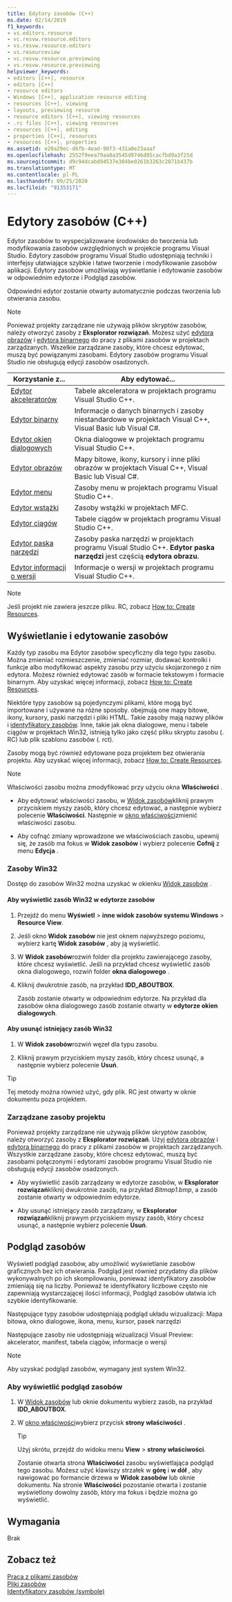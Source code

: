 ```yaml
---
title: Edytory zasobów (C++)
ms.date: 02/14/2019
f1_keywords:
- vs.editors.resource
- vc.resvw.resource.editors
- vs.resvw.resource.editors
- vs.resourceview
- vc.resvw.resource.previewing
- vs.resvw.resource.previewing
helpviewer_keywords:
- editors [C++], resource
- editors [C++]
- resource editors
- Windows [C++], application resource editing
- resources [C++], viewing
- layouts, previewing resource
- resource editors [C++], viewing resources
- .rc files [C++], viewing resources
- resources [C++], editing
- properties [C++], resources
- resources [C++], properties
ms.assetid: e20a29ec-d6fb-4ead-98f3-431a0e23aaaf
ms.openlocfilehash: 2552f9eea79aa0a3545d9746d85cacfbd9a3f25d
ms.sourcegitcommit: d9c94dcabd94537e304be0261b3263c2071b437b
ms.translationtype: MT
ms.contentlocale: pl-PL
ms.lasthandoff: 09/25/2020
ms.locfileid: "91353171"
---
```

# <a name="resource-editors-c"></a>Edytory zasobów (C++)

Edytor zasobów to wyspecjalizowane środowisko do tworzenia lub modyfikowania zasobów uwzględnionych w projekcie programu Visual Studio. Edytory zasobów programu Visual Studio udostępniają techniki i interfejsy ułatwiające szybkie i łatwe tworzenie i modyfikowanie zasobów aplikacji. Edytory zasobów umożliwiają wyświetlanie i edytowanie zasobów w odpowiednim edytorze i Podgląd zasobów.

Odpowiedni edytor zostanie otwarty automatycznie podczas tworzenia lub otwierania zasobu.

> [!NOTE]
> Ponieważ projekty zarządzane nie używają plików skryptów zasobów, należy otworzyć zasoby z **Eksplorator rozwiązań**. Możesz użyć [edytora obrazów](../windows/image-editor-for-icons.md) i [edytora binarnego](binary-editor.md) do pracy z plikami zasobów w projektach zarządzanych. Wszelkie zarządzane zasoby, które chcesz edytować, muszą być powiązanymi zasobami. Edytory zasobów programu Visual Studio nie obsługują edycji zasobów osadzonych.

|Korzystanie z...|Aby edytować...|
|----------------|----------------|
|[Edytor akceleratorów](../windows/accelerator-editor.md)|Tabele akceleratora w projektach programu Visual Studio C++.|
|[Edytor binarny](binary-editor.md)|Informacje o danych binarnych i zasoby niestandardowe w projektach Visual C++, Visual Basic lub Visual C#.|
|[Edytor okien dialogowych](../windows/dialog-editor.md)|Okna dialogowe w projektach programu Visual Studio C++.|
|[Edytor obrazów](../windows/image-editor-for-icons.md)|Mapy bitowe, ikony, kursory i inne pliki obrazów w projektach Visual C++, Visual Basic lub Visual C#.|
|[Edytor menu](../windows/menu-editor.md)|Zasoby menu w projektach programu Visual Studio C++.|
|[Edytor wstążki](../mfc/ribbon-designer-mfc.md)|Zasoby wstążki w projektach MFC.|
|[Edytor ciągów](../windows/string-editor.md)|Tabele ciągów w projektach programu Visual Studio C++.|
|[Edytor paska narzędzi](../windows/toolbar-editor.md)|Zasoby paska narzędzi w projektach programu Visual Studio C++. **Edytor paska narzędzi** jest częścią **edytora obrazu**.|
|[Edytor informacji o wersji](../windows/version-information-editor.md)|Informacje o wersji w projektach programu Visual Studio C++.|

> [!NOTE]
> Jeśli projekt nie zawiera jeszcze pliku. RC, zobacz [How to: Create Resources](../windows/how-to-create-a-resource-script-file.md).

## <a name="view-and-edit-resources"></a>Wyświetlanie i edytowanie zasobów

Każdy typ zasobu ma Edytor zasobów specyficzny dla tego typu zasobu. Można zmieniać rozmieszczenie, zmieniać rozmiar, dodawać kontrolki i funkcje albo modyfikować aspekty zasobu przy użyciu skojarzonego z nim edytora. Możesz również edytować zasób w formacie tekstowym i formacie binarnym. Aby uzyskać więcej informacji, zobacz [How to: Create Resources](../windows/how-to-create-a-resource-script-file.md).

Niektóre typy zasobów są pojedynczymi plikami, które mogą być importowane i używane na różne sposoby. obejmują one mapy bitowe, ikony, kursory, paski narzędzi i pliki HTML. Takie zasoby mają nazwy plików i [identyfikatory zasobów](../windows/symbols-resource-identifiers.md). Inne, takie jak okna dialogowe, menu i tabele ciągów w projektach Win32, istnieją tylko jako część pliku skryptu zasobu (. RC) lub plik szablonu zasobów (. rct).

Zasoby mogą być również edytowane poza projektem bez otwierania projektu. Aby uzyskać więcej informacji, zobacz [How to: Create Resources](../windows/how-to-open-a-resource-script-file-outside-of-a-project-standalone.md).

> [!NOTE]
> Właściwości zasobu można zmodyfikować przy użyciu okna **Właściwości** .

- Aby edytować właściwości zasobu, w [Widok zasobów](how-to-create-a-resource-script-file.md#create-resources)kliknij prawym przyciskiem myszy zasób, który chcesz edytować, a następnie wybierz polecenie **Właściwości**.  Następnie w [okno właściwości](/visualstudio/ide/reference/properties-window)zmienić właściwości zasobu.

- Aby cofnąć zmiany wprowadzone we właściwościach zasobu, upewnij się, że zasób ma fokus w **Widok zasobów** i wybierz polecenie **Cofnij** z menu **Edycja** .

### <a name="win32-resources"></a>Zasoby Win32

Dostęp do zasobów Win32 można uzyskać w okienku [Widok zasobów](how-to-create-a-resource-script-file.md#create-resources) .

#### <a name="to-view-a-win32-resource-in-a-resource-editor"></a>Aby wyświetlić zasób Win32 w edytorze zasobów

1. Przejdź do menu **Wyświetl**  >  **inne widok zasobów systemu Windows**  >  **Resource View**.

1. Jeśli okno **Widok zasobów** nie jest oknem najwyższego poziomu, wybierz kartę **Widok zasobów** , aby ją wyświetlić.

1. W **Widok zasobów**rozwiń folder dla projektu zawierającego zasoby, które chcesz wyświetlić. Jeśli na przykład chcesz wyświetlić zasób okna dialogowego, rozwiń folder **okna dialogowego** .

1. Kliknij dwukrotnie zasób, na przykład **IDD_ABOUTBOX**.

   Zasób zostanie otwarty w odpowiednim edytorze. Na przykład dla zasobów okna dialogowego zasób zostanie otwarty w **edytorze okien dialogowych**.

#### <a name="to-delete-an-existing-win32-resource"></a>Aby usunąć istniejący zasób Win32

1. W **Widok zasobów**rozwiń węzeł dla typu zasobu.

1. Kliknij prawym przyciskiem myszy zasób, który chcesz usunąć, a następnie wybierz polecenie **Usuń**.

> [!TIP]
> Tej metody można również użyć, gdy plik. RC jest otwarty w oknie dokumentu poza projektem.

### <a name="managed-project-resources"></a>Zarządzane zasoby projektu

Ponieważ projekty zarządzane nie używają plików skryptów zasobów, należy otworzyć zasoby z **Eksplorator rozwiązań**. Użyj [edytora obrazów](../windows/image-editor-for-icons.md) i [edytora binarnego](binary-editor.md) do pracy z plikami zasobów w projektach zarządzanych. Wszystkie zarządzane zasoby, które chcesz edytować, muszą być zasobami połączonymi i edytorami zasobów programu Visual Studio nie obsługują edycji zasobów osadzonych.

- Aby wyświetlić zasób zarządzany w edytorze zasobów, w **Eksplorator rozwiązań**kliknij dwukrotnie zasób, na przykład *Bitmap1.bmp*, a zasób zostanie otwarty w odpowiednim edytorze.

- Aby usunąć istniejący zasób zarządzany, w **Eksplorator rozwiązań**kliknij prawym przyciskiem myszy zasób, który chcesz usunąć, a następnie wybierz polecenie **Usuń**.

## <a name="preview-resources"></a>Podgląd zasobów

Wyświetl podgląd zasobów, aby umożliwić wyświetlanie zasobów graficznych bez ich otwierania. Podgląd jest również przydatny dla plików wykonywalnych po ich skompilowaniu, ponieważ identyfikatory zasobów zmieniają się na liczby. Ponieważ te identyfikatory liczbowe często nie zapewniają wystarczającej ilości informacji, Podgląd zasobów ułatwia ich szybkie identyfikowanie.

Następujące typy zasobów udostępniają podgląd układu wizualizacji: Mapa bitowa, okno dialogowe, ikona, menu, kursor, pasek narzędzi

Następujące zasoby nie udostępniają wizualizacji Visual Preview: akcelerator, manifest, tabela ciągów, informacje o wersji

> [!NOTE]
> Aby uzyskać podgląd zasobów, wymagany jest system Win32.

### <a name="to-preview-resources"></a>Aby wyświetlić podgląd zasobów

1. W [Widok zasobów](how-to-create-a-resource-script-file.md#create-resources) lub oknie dokumentu wybierz zasób, na przykład **IDD_ABOUTBOX**.

1. W [okno właściwości](/visualstudio/ide/reference/properties-window)wybierz przycisk **strony właściwości** .

   > [!TIP]
   > Użyj skrótu, przejdź do widoku menu **View**  >  **strony właściwości**.

   Zostanie otwarta strona **Właściwości** zasobu wyświetlająca podgląd tego zasobu. Możesz użyć klawiszy strzałek w **górę** i **w dół** , aby nawigować po formancie drzewa w **Widok zasobów** lub oknie dokumentu. Na stronie **Właściwości** pozostanie otwarta i zostanie wyświetlony dowolny zasób, który ma fokus i będzie można go wyświetlić.

## <a name="requirements"></a>Wymagania

Brak

## <a name="see-also"></a>Zobacz też

[Praca z plikami zasobów](../windows/working-with-resource-files.md)<br/>
[Pliki zasobów](../windows/resource-files-visual-studio.md)<br/>
[Identyfikatory zasobów (symbole)](../windows/symbols-resource-identifiers.md)<br/>
